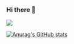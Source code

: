 ### Hi there 👋

![](https://komarev.com/ghpvc/?username=frycast)

[![Anurag's GitHub stats](https://github-readme-stats.vercel.app/api?username=anuraghazra)](https://github.com/frycast)

<!--
**frycast/frycast** is a ✨ _special_ ✨ repository because its `README.md` (this file) appears on your GitHub profile.

Here are some ideas to get you started:

- 🔭 I’m currently working on ...
- 🌱 I’m currently learning ...
- 👯 I’m looking to collaborate on ...
- 🤔 I’m looking for help with ...
- 💬 Ask me about ...
- 📫 How to reach me: ...
- 😄 Pronouns: ...
- ⚡ Fun fact: ...
-->
